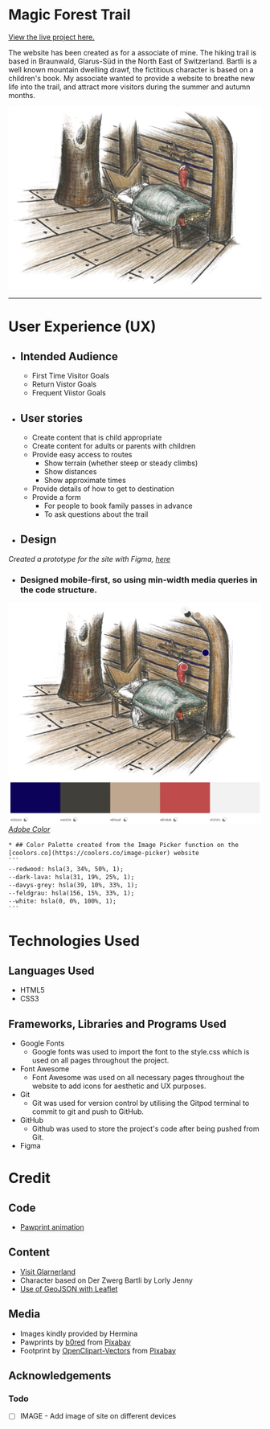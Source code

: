 # Magic Forest Trail


[View the live project here.]()

The website has been created as for a associate of mine. The hiking trail is based in Braunwald, Glarus-Süd in the North East of Switzerland. Bartli is a well known mountain dwelling drawf, the fictitious character is based on a children's book. My associate wanted to provide a website to breathe new life into the trail, and attract more visitors during the summer and autumn months. 

![Bartli sleeping](./assets/media/images/Winter_Sleep.jpg)

---

# User Experience (UX)

* ## Intended Audience
    * First Time Visitor Goals
    * Return Vistor Goals
    * Frequent Viistor Goals

* ## User stories
    * Create content that is child appropriate
    * Create content for adults or parents with children
    * Provide easy access to routes
        * Show terrain (whether steep or steady climbs)
        * Show distances
        * Show approximate times
    * Provide details of how to get to destination
    * Provide a form
        * For people to book family passes in advance
        * To ask questions about the trail 

* ## Design
*Created a prototype for the site with Figma, [here](https://www.figma.com/file/6KQhxGl6q3N0ccFwV6UxXw/PP1?node-id=0%3A1&t=Qqr2DniHOcIOQmPK-1)*

* ### Designed mobile-first, so using min-width media queries in the code structure.

![Adobe Color - Color theme from image](./assets/media/images/adobe_color_palette.png)
*[Adobe Color](https://color.adobe.com/create/image)*

    * ## Color Palette created from the Image Picker function on the [coolors.co](https://coolors.co/image-picker) website
    ```
    --redwood: hsla(3, 34%, 50%, 1);
    --dark-lava: hsla(31, 19%, 25%, 1);
    --davys-grey: hsla(39, 10%, 33%, 1);
    --feldgrau: hsla(156, 15%, 33%, 1);
    --white: hsla(0, 0%, 100%, 1);
    ```

# Technologies Used

## Languages Used
* HTML5
* CSS3

## Frameworks, Libraries and Programs Used
* Google Fonts
    * Google fonts was used to import the font to the style.css which is used on all pages throughout the project.
* Font Awesome
    * Font Awesome was used on all necessary pages throughout the website to add icons for aesthetic and UX purposes.
* Git
    * Git was used for version control by utilising the Gitpod terminal to commit to git and push to GitHub.
* GitHub
    * Github was used to store the project's code after being pushed from Git. 
* Figma


# Credit

## Code
* [Pawprint animation](https://designmodo.com/demo/stepscss/pawprints.html)

## Content
* [Visit Glarnerland](https://glarnerland.ch/de/map/detail/zwerg-bartli-erlebnisweg-9ff632fe-5eaf-45d9-a6ea-4d743635148f.html) 
* Character based on Der Zwerg Bartli by Lorly Jenny
* [Use of GeoJSON with Leaflet](https://leafletjs.com/examples/geojson/)

## Media
* Images kindly provided by Hermina 
* Pawprints by <a href="https://pixabay.com/users/b0red-4473488/?utm_source=link-attribution&amp;utm_medium=referral&amp;utm_campaign=image&amp;utm_content=2165814">b0red</a> from <a href="https://pixabay.com//?utm_source=link-attribution&amp;utm_medium=referral&amp;utm_campaign=image&amp;utm_content=2165814">Pixabay</a>
* Footprint by <a href="https://pixabay.com/users/openclipart-vectors-30363/?utm_source=link-attribution&amp;utm_medium=referral&amp;utm_campaign=image&amp;utm_content=155457">OpenClipart-Vectors</a> from <a href="https://pixabay.com//?utm_source=link-attribution&amp;utm_medium=referral&amp;utm_campaign=image&amp;utm_content=155457">Pixabay</a>

## Acknowledgements

### Todo
- [ ] IMAGE - Add image of site on different devices  

